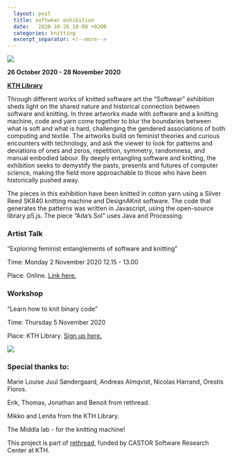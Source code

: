 ```yaml
---
  layout: post
  title: softwear exhibition
  date:   2020-10-26 10:00 +0200
  categories: knitting
  excerpt_separator: <!--more-->
---
```


![](/softwear/assets/images/exhibition.jpg)

**26 October 2020 - 28 November 2020**

[**KTH Library**](https://www.kth.se/en)

Through different works of knitted software art the “Softwear” exhibition sheds light on the shared nature and historical connection between software and knitting. In three artworks made with software and a knitting machine, code and yarn come together to blur the boundaries between what is soft and what is hard, challenging the gendered associations of both computing and textile. The artworks build on feminist theories and curious encounters with technology, and ask the viewer to look for patterns and deviations of ones and zeros, repetition, symmetry, randomness, and manual embodied labour. By deeply entangling software and knitting, the exhibition seeks to demystify the pasts, presents and futures of computer science, making the field more approachable to those who have been historically pushed away.

The pieces in this exhibition have been knitted in cotton yarn using a Silver Reed SK840 knitting machine and DesignAKnit software. The code that generates the patterns was written in Javascript, using the open-source library p5.js. The piece “Ada’s Sol” uses Java and Processing.

### Artist Talk

“Exploring feminist entanglements of software and knitting”

Time: Monday 2 November 2020 12.15 - 13.00

Place: Online. [Link here.](https://www.kth.se/en/biblioteket/kalender/utforska-feministiska-sammanflatningar-av-programvara-och-stickning-1.1018979?date=2020-11-02&orgdate=2020-10-26&length=1&orglength=0)

### Workshop

“Learn how to knit binary code”

Time: Thursday 5 November 2020

Place: KTH Library. [Sign up here.](https://www.kth.se/en/biblioteket/kalender/softwearworkshop-lar-dig-sticka-binarkod-1.1021035?date=2020-11-05&orgdate=2020-10-26&length=1&orglength=0)

![](/softwear/assets/images/exhibition-pics.png)

### Special thanks to:
Marie Louise Juul Søndergaard, Andreas Almqvist, Nicolas Harrand, Orestis Floros.

Erik, Thomas, Jonathan and Benoit from rethread.

Mikko and Lenita from the KTH Library.

The Middla lab - for the knitting machine!

This project is part of [rethread](https://www.rethread.art), funded by CASTOR Software Research Center at KTH.
